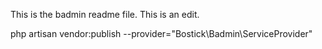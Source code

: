 This is the badmin readme file. This is an edit.

php artisan vendor:publish --provider="Bostick\Badmin\ServiceProvider"

